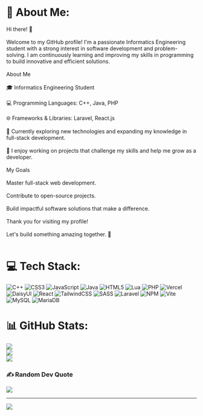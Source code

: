 # 💫 About Me:
Hi there! 👋<br><br>Welcome to my GitHub profile! I'm a passionate Informatics Engineering student with a strong interest in software development and problem-solving. I am continuously learning and improving my skills in programming to build innovative and efficient solutions.<br><br>About Me<br><br>🎓 Informatics Engineering Student<br><br>💻 Programming Languages: C++, Java, PHP<br><br>🌐 Frameworks & Libraries: Laravel, React.js<br><br>🌱 Currently exploring new technologies and expanding my knowledge in full-stack development.<br><br>🔧 I enjoy working on projects that challenge my skills and help me grow as a developer.<br><br>My Goals<br><br>Master full-stack web development.<br><br>Contribute to open-source projects.<br><br>Build impactful software solutions that make a difference.<br><br>Thank you for visiting my profile!<br><br>Let's build something amazing together. 🚀<br><br>


# 💻 Tech Stack:
![C++](https://img.shields.io/badge/c++-%2300599C.svg?style=flat&logo=c%2B%2B&logoColor=white) ![CSS3](https://img.shields.io/badge/css3-%231572B6.svg?style=flat&logo=css3&logoColor=white) ![JavaScript](https://img.shields.io/badge/javascript-%23323330.svg?style=flat&logo=javascript&logoColor=%23F7DF1E) ![Java](https://img.shields.io/badge/java-%23ED8B00.svg?style=flat&logo=openjdk&logoColor=white) ![HTML5](https://img.shields.io/badge/html5-%23E34F26.svg?style=flat&logo=html5&logoColor=white) ![Lua](https://img.shields.io/badge/lua-%232C2D72.svg?style=flat&logo=lua&logoColor=white) ![PHP](https://img.shields.io/badge/php-%23777BB4.svg?style=flat&logo=php&logoColor=white) ![Vercel](https://img.shields.io/badge/vercel-%23000000.svg?style=flat&logo=vercel&logoColor=white) ![DaisyUI](https://img.shields.io/badge/daisyui-5A0EF8?style=flat&logo=daisyui&logoColor=white) ![React](https://img.shields.io/badge/react-%2320232a.svg?style=flat&logo=react&logoColor=%2361DAFB) ![TailwindCSS](https://img.shields.io/badge/tailwindcss-%2338B2AC.svg?style=flat&logo=tailwind-css&logoColor=white) ![SASS](https://img.shields.io/badge/SASS-hotpink.svg?style=flat&logo=SASS&logoColor=white) ![Laravel](https://img.shields.io/badge/laravel-%23FF2D20.svg?style=flat&logo=laravel&logoColor=white) ![NPM](https://img.shields.io/badge/NPM-%23CB3837.svg?style=flat&logo=npm&logoColor=white) ![Vite](https://img.shields.io/badge/vite-%23646CFF.svg?style=flat&logo=vite&logoColor=white) ![MySQL](https://img.shields.io/badge/mysql-4479A1.svg?style=flat&logo=mysql&logoColor=white) ![MariaDB](https://img.shields.io/badge/MariaDB-003545?style=flat&logo=mariadb&logoColor=white)
# 📊 GitHub Stats:
![](https://github-readme-stats.vercel.app/api?username=frans&theme=monokai&hide_border=false&include_all_commits=true&count_private=false)<br/>
![](https://github-readme-streak-stats.herokuapp.com/?user=frans&theme=monokai&hide_border=false)<br/>
![](https://github-readme-stats.vercel.app/api/top-langs/?username=frans&theme=monokai&hide_border=false&include_all_commits=true&count_private=false&layout=compact)

### ✍️ Random Dev Quote
![](https://quotes-github-readme.vercel.app/api?type=horizontal&theme=radical)

---
[![](https://visitcount.itsvg.in/api?id=frans&icon=0&color=0)](https://visitcount.itsvg.in)

<!-- Proudly created with GPRM ( https://gprm.itsvg.in ) -->
